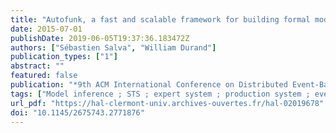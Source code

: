 ```yaml
---
title: "Autofunk, a fast and scalable framework for building formal models from production systems"
date: 2015-07-01
publishDate: 2019-06-05T19:37:36.183472Z
authors: ["Sébastien Salva", "William Durand"]
publication_types: ["1"]
abstract: ""
featured: false
publication: "*9th ACM International Conference on Distributed Event-Based Systems, DEBS*"
tags: ["Model inference ; STS ; expert system ; production system ; event-driven system"]
url_pdf: "https://hal-clermont-univ.archives-ouvertes.fr/hal-02019678"
doi: "10.1145/2675743.2771876"
---
```



